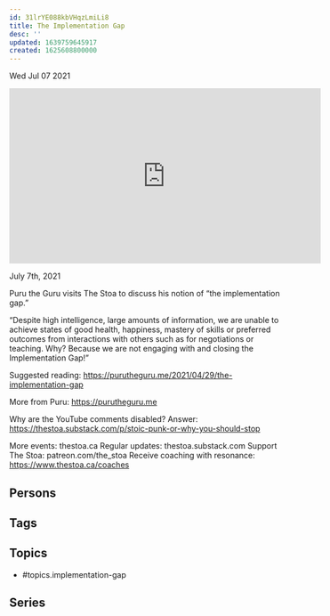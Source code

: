 ```yaml
---
id: 31lrYE088kbVHqzLmiLi8
title: The Implementation Gap
desc: ''
updated: 1639759645917
created: 1625608800000
---
```





Wed Jul 07 2021

<iframe width="560" height="315" src="https://www.youtube.com/embed/IToTDzykXrs" title="The Implementation Gap w/ Puru the Guru" frameborder="0" allow="accelerometer; autoplay; clipboard-write; encrypted-media; gyroscope; picture-in-picture" allowfullscreen ></iframe>

July 7th, 2021

Puru the Guru visits The Stoa to discuss his notion of “the implementation gap.”

“Despite high intelligence, large amounts of information, we are unable to achieve states of good health, happiness, mastery of skills or preferred outcomes from interactions with others such as for negotiations or teaching. Why? Because we are not engaging with and closing the Implementation Gap!”

Suggested reading: https://purutheguru.me/2021/04/29/the-implementation-gap

More from Puru: https://purutheguru.me

Why are the YouTube comments disabled? Answer: https://thestoa.substack.com/p/stoic-punk-or-why-you-should-stop

More events: thestoa.ca
Regular updates: thestoa.substack.com
Support The Stoa: patreon.com/the_stoa
Receive coaching with resonance: https://www.thestoa.ca/coaches

## Persons



## Tags



## Topics

- #topics.implementation-gap

## Series




